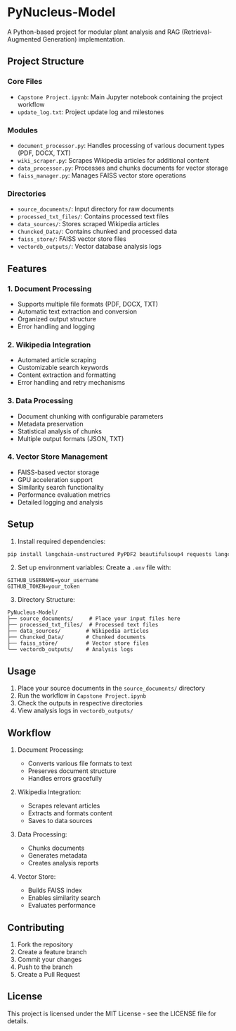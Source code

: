 # PyNucleus-Model

A Python-based project for modular plant analysis and RAG (Retrieval-Augmented Generation) implementation.

## Project Structure

### Core Files
- `Capstone Project.ipynb`: Main Jupyter notebook containing the project workflow
- `update_log.txt`: Project update log and milestones

### Modules
- `document_processor.py`: Handles processing of various document types (PDF, DOCX, TXT)
- `wiki_scraper.py`: Scrapes Wikipedia articles for additional content
- `data_processor.py`: Processes and chunks documents for vector storage
- `faiss_manager.py`: Manages FAISS vector store operations

### Directories
- `source_documents/`: Input directory for raw documents
- `processed_txt_files/`: Contains processed text files
- `data_sources/`: Stores scraped Wikipedia articles
- `Chuncked_Data/`: Contains chunked and processed data
- `faiss_store/`: FAISS vector store files
- `vectordb_outputs/`: Vector database analysis logs

## Features

### 1. Document Processing
- Supports multiple file formats (PDF, DOCX, TXT)
- Automatic text extraction and conversion
- Organized output structure
- Error handling and logging

### 2. Wikipedia Integration
- Automated article scraping
- Customizable search keywords
- Content extraction and formatting
- Error handling and retry mechanisms

### 3. Data Processing
- Document chunking with configurable parameters
- Metadata preservation
- Statistical analysis of chunks
- Multiple output formats (JSON, TXT)

### 4. Vector Store Management
- FAISS-based vector storage
- GPU acceleration support
- Similarity search functionality
- Performance evaluation metrics
- Detailed logging and analysis

## Setup

1. Install required dependencies:
```bash
pip install langchain-unstructured PyPDF2 beautifulsoup4 requests langchain-community faiss-cpu torch sentence-transformers python-dotenv
```

2. Set up environment variables:
Create a `.env` file with:
```
GITHUB_USERNAME=your_username
GITHUB_TOKEN=your_token
```

3. Directory Structure:
```
PyNucleus-Model/
├── source_documents/     # Place your input files here
├── processed_txt_files/  # Processed text files
├── data_sources/        # Wikipedia articles
├── Chuncked_Data/       # Chunked documents
├── faiss_store/         # Vector store files
└── vectordb_outputs/    # Analysis logs
```

## Usage

1. Place your source documents in the `source_documents/` directory
2. Run the workflow in `Capstone Project.ipynb`
3. Check the outputs in respective directories
4. View analysis logs in `vectordb_outputs/`

## Workflow

1. Document Processing:
   - Converts various file formats to text
   - Preserves document structure
   - Handles errors gracefully

2. Wikipedia Integration:
   - Scrapes relevant articles
   - Extracts and formats content
   - Saves to data sources

3. Data Processing:
   - Chunks documents
   - Generates metadata
   - Creates analysis reports

4. Vector Store:
   - Builds FAISS index
   - Enables similarity search
   - Evaluates performance

## Contributing

1. Fork the repository
2. Create a feature branch
3. Commit your changes
4. Push to the branch
5. Create a Pull Request

## License

This project is licensed under the MIT License - see the LICENSE file for details. 
